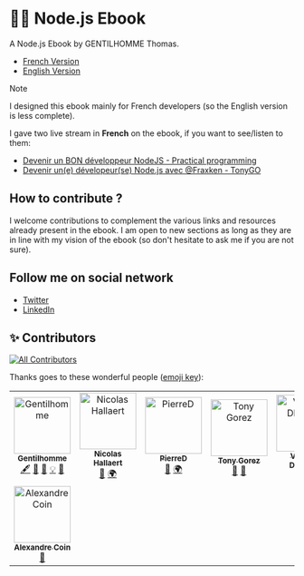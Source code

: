 # 🐢🚀 Node.js Ebook
A Node.js Ebook by GENTILHOMME Thomas.

- [French Version](./fr/README.md)
- [English Version](./en/README.md)

> [!NOTE]
> I designed this ebook mainly for French developers (so the English version is less complete).

I gave two live stream in **French** on the ebook, if you want to see/listen to them:
- [Devenir un BON développeur NodeJS - Practical programming](https://www.youtube.com/watch?v=cErQtFzL_Uc)
- [Devenir un(e) dévelopeur(se) Node.js avec @Fraxken - TonyGO](https://www.youtube.com/watch?v=SXk_yrRUPE8)

## How to contribute ?

I welcome contributions to complement the various links and resources already present in the ebook. I am open to new sections as long as they are in line with my vision of the ebook (so don't hesitate to ask me if you are not sure).

## Follow me on social network
- [Twitter](https://twitter.com/fraxken)
- [LinkedIn](https://www.linkedin.com/in/thomas-gentilhomme/)

## ✨ Contributors 

<!-- ALL-CONTRIBUTORS-BADGE:START - Do not remove or modify this section -->
[![All Contributors](https://img.shields.io/badge/all_contributors-8-orange.svg?style=flat-square)](#contributors-)
<!-- ALL-CONTRIBUTORS-BADGE:END -->

Thanks goes to these wonderful people ([emoji key](https://allcontributors.org/docs/en/emoji-key)):

<!-- ALL-CONTRIBUTORS-LIST:START - Do not remove or modify this section -->
<!-- prettier-ignore-start -->
<!-- markdownlint-disable -->
<table>
  <tbody>
    <tr>
      <td align="center"><a href="https://www.linkedin.com/in/thomas-gentilhomme/"><img src="https://avatars.githubusercontent.com/u/4438263?v=4?s=100" width="100px;" alt="Gentilhomme"/><br /><sub><b>Gentilhomme</b></sub></a><br /><a href="#content-fraxken" title="Content">🖋</a> <a href="#blog-fraxken" title="Blogposts">📝</a> <a href="https://github.com/fraxken/ebook_nodejs/commits?author=fraxken" title="Documentation">📖</a> <a href="#example-fraxken" title="Examples">💡</a> <a href="#ideas-fraxken" title="Ideas, Planning, & Feedback">🤔</a></td>
      <td align="center"><a href="https://www.linkedin.com/in/nicolas-hallaert/"><img src="https://avatars.githubusercontent.com/u/39910164?v=4?s=100" width="100px;" alt="Nicolas Hallaert"/><br /><sub><b>Nicolas Hallaert</b></sub></a><br /><a href="https://github.com/fraxken/ebook_nodejs/commits?author=Rossb0b" title="Documentation">📖</a> <a href="#translation-Rossb0b" title="Translation">🌍</a></td>
      <td align="center"><a href="https://github.com/PierreDemailly"><img src="https://avatars.githubusercontent.com/u/39910767?v=4?s=100" width="100px;" alt="PierreD"/><br /><sub><b>PierreD</b></sub></a><br /><a href="https://github.com/fraxken/ebook_nodejs/commits?author=PierreDemailly" title="Documentation">📖</a> <a href="#translation-PierreDemailly" title="Translation">🌍</a></td>
      <td align="center"><a href="http://tonygo.dev"><img src="https://avatars.githubusercontent.com/u/22824417?v=4?s=100" width="100px;" alt="Tony Gorez"/><br /><sub><b>Tony Gorez</b></sub></a><br /><a href="https://github.com/fraxken/ebook_nodejs/pulls?q=is%3Apr+reviewed-by%3Atony-go" title="Reviewed Pull Requests">👀</a> <a href="#talk-tony-go" title="Talks">📢</a></td>
      <td align="center"><a href="https://github.com/Kawacrepe"><img src="https://avatars.githubusercontent.com/u/40260517?v=4?s=100" width="100px;" alt="Vincent Dhennin"/><br /><sub><b>Vincent Dhennin</b></sub></a><br /><a href="https://github.com/fraxken/ebook_nodejs/pulls?q=is%3Apr+reviewed-by%3AKawacrepe" title="Reviewed Pull Requests">👀</a></td>
      <td align="center"><a href="https://github.com/AlexandreMalaj"><img src="https://avatars.githubusercontent.com/u/32218832?v=4?s=100" width="100px;" alt="Alexandre Malaj"/><br /><sub><b>Alexandre Malaj</b></sub></a><br /><a href="https://github.com/fraxken/ebook_nodejs/pulls?q=is%3Apr+reviewed-by%3AAlexandreMalaj" title="Reviewed Pull Requests">👀</a></td>
      <td align="center"><a href="https://github.com/vdeturckheim"><img src="https://avatars.githubusercontent.com/u/7135896?v=4?s=100" width="100px;" alt="Vladimir de Turckheim"/><br /><sub><b>Vladimir de Turckheim</b></sub></a><br /><a href="https://github.com/fraxken/ebook_nodejs/pulls?q=is%3Apr+reviewed-by%3Avdeturckheim" title="Reviewed Pull Requests">👀</a></td>
    </tr>
    <tr>
      <td align="center"><a href="https://alexandrecoin.hashnode.dev/"><img src="https://avatars.githubusercontent.com/u/36371437?v=4?s=100" width="100px;" alt="Alexandre Coin"/><br /><sub><b>Alexandre Coin</b></sub></a><br /><a href="https://github.com/fraxken/ebook_nodejs/commits?author=alexandrecoin" title="Documentation">📖</a></td>
    </tr>
  </tbody>
</table>

<!-- markdownlint-restore -->
<!-- prettier-ignore-end -->

<!-- ALL-CONTRIBUTORS-LIST:END -->
